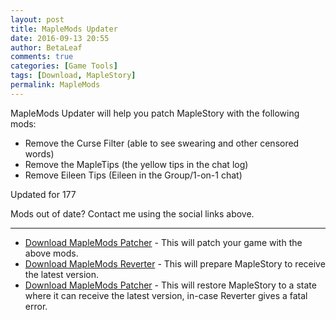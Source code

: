 ```yaml
---
layout: post
title: MapleMods Updater
date: 2016-09-13 20:55
author: BetaLeaf
comments: true
categories: [Game Tools]
tags: [Download, MapleStory]
permalink: MapleMods
---
```


MapleMods Updater will help you patch MapleStory with the following mods:  
  
  - Remove the Curse Filter (able to see swearing and other censored words)  
  - Remove the MapleTips (the yellow tips in the chat log)  
  - Remove Eileen Tips (Eileen in the Group/1-on-1 chat)  
  
Updated for 177

Mods out of date? Contact me using the social links above.

---
  
  - [<i class="fa fa-download"></i> Download MapleMods Patcher](https://github.com/BetaLeaf/betaleaf.github.com/releases/download/3/MapleMods.Install.exe) - This will patch your game with the above mods.  
  - [<i class="fa fa-download"></i> Download MapleMods Reverter](https://github.com/BetaLeaf/betaleaf.github.com/releases/download/3/MapleMods.Revert.177.exe) - This will prepare MapleStory to receive the latest version.  
  - [<i class="fa fa-download"></i> Download MapleMods Patcher](https://github.com/BetaLeaf/betaleaf.github.com/releases/download/3/MapleMods.Restore.exe) - This will restore MapleStory to a state where it can receive the latest version, in-case Reverter gives a fatal error.  
